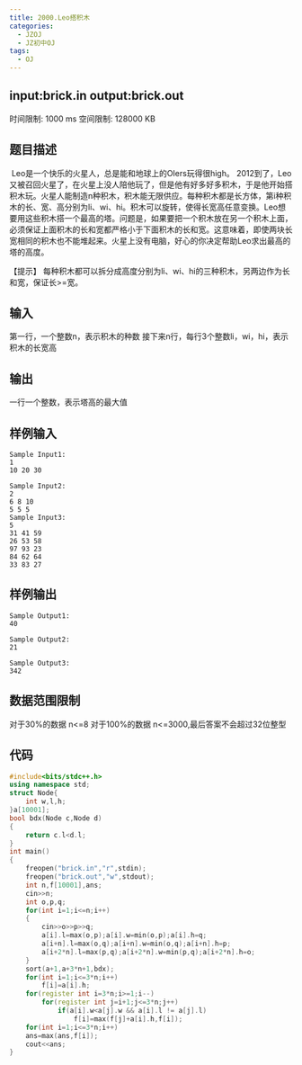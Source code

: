 ```yaml
---
title: 2000.Leo搭积木
categories:
  - JZOJ
  - JZ初中OJ
tags:
  - OJ
---
```


## input:**brick.in**   output:**brick.out**

时间限制: 1000 ms  空间限制: 128000 KB  

## 题目描述

​         Leo是一个快乐的火星人，总是能和地球上的OIers玩得很high。
​         2012到了，Leo又被召回火星了，在火星上没人陪他玩了，但是他有好多好多积木，于是他开始搭积木玩。
​       火星人能制造n种积木，积木能无限供应。每种积木都是长方体，第i种积木的长、宽、高分别为li、wi、hi。积木可以旋转，使得长宽高任意变换。Leo想要用这些积木搭一个最高的塔。问题是，如果要把一个积木放在另一个积木上面，必须保证上面积木的长和宽都严格小于下面积木的长和宽。这意味着，即使两块长宽相同的积木也不能堆起来。
​       火星上没有电脑，好心的你决定帮助Leo求出最高的塔的高度。

【提示】
每种积木都可以拆分成高度分别为li、wi、hi的三种积木，另两边作为长和宽，保证长>=宽。



## 输入

第一行，一个整数n，表示积木的种数
接下来n行，每行3个整数li，wi，hi，表示积木的长宽高

## 输出

一行一个整数，表示塔高的最大值

## 样例输入

```
Sample Input1:
1
10 20 30

Sample Input2:
2
6 8 10
5 5 5
Sample Input3:
5
31 41 59
26 53 58
97 93 23
84 62 64
33 83 27 
```

## 样例输出

```
Sample Output1:
40

Sample Output2:
21

Sample Output3:
342
```

## 数据范围限制

对于30%的数据 n<=8
对于100%的数据 n<=3000,最后答案不会超过32位整型

## 代码

```cpp
#include<bits/stdc++.h>
using namespace std;
struct Node{
    int w,l,h;
}a[10001];
bool bdx(Node c,Node d)
{
    return c.l<d.l;
}
int main()
{
    freopen("brick.in","r",stdin);
    freopen("brick.out","w",stdout);
    int n,f[10001],ans;
    cin>>n;
    int o,p,q;
    for(int i=1;i<=n;i++)
    {
        cin>>o>>p>>q;
        a[i].l=max(o,p);a[i].w=min(o,p);a[i].h=q;
        a[i+n].l=max(o,q);a[i+n].w=min(o,q);a[i+n].h=p;
        a[i+2*n].l=max(p,q);a[i+2*n].w=min(p,q);a[i+2*n].h=o;
    }
    sort(a+1,a+3*n+1,bdx);
    for(int i=1;i<=3*n;i++)
        f[i]=a[i].h;
    for(register int i=3*n;i>=1;i--)
        for(register int j=i+1;j<=3*n;j++)
            if(a[i].w<a[j].w && a[i].l != a[j].l)
                f[i]=max(f[j]+a[i].h,f[i]);
    for(int i=1;i<=3*n;i++)
    ans=max(ans,f[i]);
    cout<<ans;
}
```

